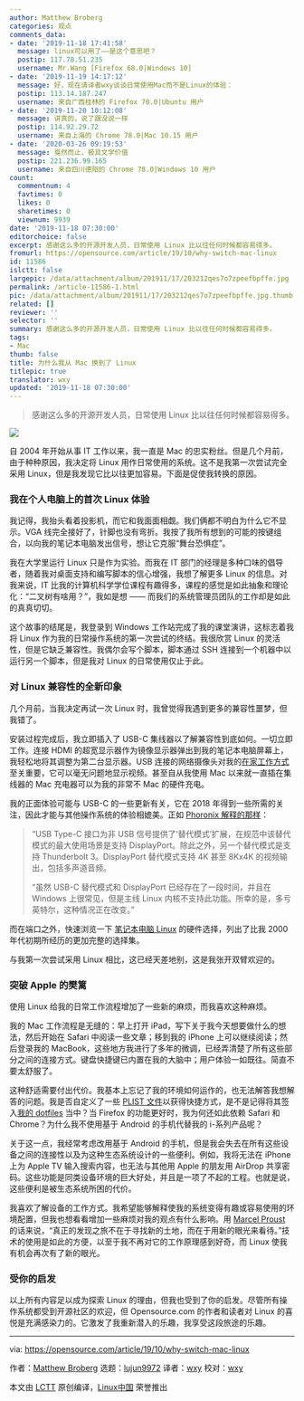 ```yaml
---
author: Matthew Broberg
categories: 观点
comments_data:
- date: '2019-11-18 17:41:58'
  message: linux可以用了——是这个意思吧？
  postip: 117.78.51.235
  username: Mr.Wang [Firefox 68.0|Windows 10]
- date: '2019-11-19 14:17:12'
  message: 好，现在请译者wxy谈谈日常使用Mac而不是Linux的体验：
  postip: 113.14.187.247
  username: 来自广西桂林的 Firefox 70.0|Ubuntu 用户
- date: '2019-11-20 10:12:08'
  message: 讲真的，说了跟没说一样
  postip: 114.92.29.72
  username: 来自上海的 Chrome 78.0|Mac 10.15 用户
- date: '2020-03-26 09:19:53'
  message: 戛然而止，极具文学价值
  postip: 221.236.99.165
  username: 来自四川德阳的 Chrome 78.0|Windows 10 用户
count:
  commentnum: 4
  favtimes: 0
  likes: 0
  sharetimes: 0
  viewnum: 9939
date: '2019-11-18 07:30:00'
editorchoice: false
excerpt: 感谢这么多的开源开发人员，日常使用 Linux 比以往任何时候都容易得多。
fromurl: https://opensource.com/article/19/10/why-switch-mac-linux
id: 11586
islctt: false
largepic: /data/attachment/album/201911/17/203212qes7o7zpeefbpffe.jpg
permalink: /article-11586-1.html
pic: /data/attachment/album/201911/17/203212qes7o7zpeefbpffe.jpg.thumb.jpg
related: []
reviewer: ''
selector: ''
summary: 感谢这么多的开源开发人员，日常使用 Linux 比以往任何时候都容易得多。
tags:
- Mac
thumb: false
title: 为什么我从 Mac 换到了 Linux
titlepic: true
translator: wxy
updated: '2019-11-18 07:30:00'
---
```



> 
> 感谢这么多的开源开发人员，日常使用 Linux 比以往任何时候都容易得多。
> 
> 
> 


![](/data/attachment/album/201911/17/203212qes7o7zpeefbpffe.jpg)


自 2004 年开始从事 IT 工作以来，我一直是 Mac 的忠实粉丝。但是几个月前，由于种种原因，我决定将 Linux 用作日常使用的系统。这不是我第一次尝试完全采用 Linux，但是我发现它比以往更加容易。下面是促使我转换的原因。


### 我在个人电脑上的首次 Linux 体验


我记得，我抬头看着投影机，而它和我面面相觑。我们俩都不明白为什么它不显示。VGA 线完全接好了，针脚也没有弯折。我按了我所有想到的可能的按键组合，以向我的笔记本电脑发出信号，想让它克服“舞台恐惧症”。


我在大学里运行 Linux 只是作为实验。而我在 IT 部门的经理是多种口味的倡导者，随着我对桌面支持和编写脚本的信心增强，我想了解更多 Linux 的信息。对我来说，IT 比我的计算机科学学位课程有趣得多，课程的感觉是如此抽象和理论化：“二叉树有啥用？”，我如是想 —— 而我们的系统管理员团队的工作却是如此的真真切切。


这个故事的结尾是，我登录到 Windows 工作站完成了我的课堂演讲，这标志着我将 Linux 作为我的日常操作系统的第一次尝试的终结。我很欣赏 Linux 的灵活性，但是它缺乏兼容性。我偶尔会写个脚本，脚本通过 SSH 连接到一个机器中以运行另一个脚本，但是我对 Linux 的日常使用仅止于此。


### 对 Linux 兼容性的全新印象


几个月前，当我决定再试一次 Linux 时，我曾觉得我遇到更多的兼容性噩梦，但我错了。


安装过程完成后，我立即插入了 USB-C 集线器以了解兼容性到底如何。一切立即工作。连接 HDMI 的超宽显示器作为镜像显示器弹出到我的笔记本电脑屏幕上，我轻松地将其调整为第二台显示器。USB 连接的网络摄像头对我的[在家工作方式](https://opensource.com/article/19/8/rules-remote-work-sanity)至关重要，它可以毫无问题地显示视频。甚至自从我使用 Mac 以来就一直插在集线器的 Mac 充电器可以为我的非常不 Mac 的硬件充电。


我的正面体验可能与 USB-C 的一些更新有关，它在 2018 年得到一些所需的关注，因此才能与其他操作系统的体验相媲美。正如 [Phoronix 解释的那样](https://www.phoronix.com/scan.php?page=news_item&px=Linux-USB-Type-C-Port-DP-Driver)：



> 
> “USB Type-C 接口为非 USB 信号提供了‘替代模式’扩展，在规范中该替代模式的最大使用场景是支持 DisplayPort。除此之外，另一个替代模式是支持 Thunderbolt 3。DisplayPort 替代模式支持 4K 甚至 8Kx4K 的视频输出，包括多声道音频。
> 
> 
> “虽然 USB-C 替代模式和 DisplayPort 已经存在了一段时间，并且在 Windows 上很常见，但是主线 Linux 内核不支持此功能。所幸的是，多亏英特尔，这种情况正在改变。”
> 
> 
> 


而在端口之外，快速浏览一下 [笔记本电脑 Linux](https://www.linux-laptop.net/) 的硬件选择，列出了比我 2000 年代初期所经历的更加完整的选择集。


与我第一次尝试采用 Linux 相比，这已经天差地别，这是我张开双臂欢迎的。


### 突破 Apple 的樊篱


使用 Linux 给我的日常工作流程增加了一些新的麻烦，而我喜欢这种麻烦。


我的 Mac 工作流程是无缝的：早上打开 iPad，写下关于我今天想要做什么的想法，然后开始在 Safari 中阅读一些文章；移到我的 iPhone 上可以继续阅读；然后登录我的 MacBook，这些地方我进行了多年的微调，已经弄清楚了所有这些部分之间的连接方式。键盘快捷键已内置在我的大脑中；用户体验一如既往。简直不要太舒服了。


这种舒适需要付出代价。我基本上忘记了我的环境如何运作的，也无法解答我想解答的问题。我是否自定义了一些 [PLIST 文件](https://fileinfo.com/extension/plist)以获得快捷方式，是不是记得将其签入[我的 dotfiles](https://opensource.com/article/19/3/move-your-dotfiles-version-control) 当中？当 Firefox 的功能更好时，我为何还如此依赖 Safari 和 Chrome？为什么我不使用基于 Android 的手机代替我的 i-系列产品呢？


关于这一点，我经常考虑改用基于 Android 的手机，但是我会失去在所有这些设备之间的连接性以及为这种生态系统设计的一些便利。例如，我将无法在 iPhone 上为 Apple TV 输入搜索内容，也无法与其他用 Apple 的朋友用 AirDrop 共享密码。这些功能是同类设备环境的巨大好处，并且是一项了不起的工程。也就是说，这些便利是被生态系统所困的代价。


我喜欢了解设备的工作方式。我希望能够解释使我的系统变得有趣或容易使用的环境配置，但我也想看看增加一些麻烦对我的观点有什么影响。用 [Marcel Proust](https://www.age-of-the-sage.org/quotations/proust_having_seeing_with_new_eyes.html) 的话来说，“真正的发现之旅不在于寻找新的土地，而在于用新的眼光来看待。”技术的使用是如此的方便，以至于我不再对它的工作原理感到好奇，而 Linux 使我有机会再次有了新的眼光。


### 受你的启发


以上所有内容足以成为探索 Linux 的理由，但我也受到了你的启发。尽管所有操作系统都受到开源社区的欢迎，但 Opensource.com 的作者和读者对 Linux 的喜悦是充满感染力的。它激发了我重新潜入的乐趣，我享受这段旅途的乐趣。




---


via: <https://opensource.com/article/19/10/why-switch-mac-linux>


作者：[Matthew Broberg](https://opensource.com/users/mbbroberg) 选题：[lujun9972](https://github.com/lujun9972) 译者：[wxy](https://github.com/wxy) 校对：[wxy](https://github.com/wxy)


本文由 [LCTT](https://github.com/LCTT/TranslateProject) 原创编译，[Linux中国](https://linux.cn/) 荣誉推出